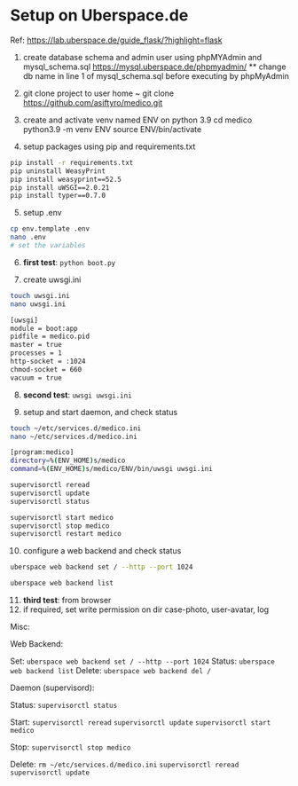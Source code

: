 # Setup on Uberspace.de

Ref: <https://lab.uberspace.de/guide_flask/?highlight=flask>

1. create database schema and admin user using phpMYAdmin and mysql_schema.sql
        <https://mysql.uberspace.de/phpmyadmin/>
        ** change db name in line 1 of mysql_schema.sql before executing by phpMyAdmin

2. git clone project to user home ~
        git clone <https://github.com/asiftyro/medico.git>
3. create and activate venv named ENV on python 3.9
        cd medico
        python3.9 -m venv ENV
        source ENV/bin/activate
4. setup packages using pip and requirements.txt

```bash
pip install -r requirements.txt
pip uninstall WeasyPrint
pip install weasyprint==52.5
pip install uWSGI==2.0.21
pip install typer==0.7.0
```

5. setup .env

```bash
cp env.template .env
nano .env
# set the variables
```

6. **first test**:
```python boot.py```

1. create uwsgi.ini

```bash
touch uwsgi.ini
nano uwsgi.ini
```

```bash
[uwsgi]
module = boot:app
pidfile = medico.pid
master = true
processes = 1
http-socket = :1024
chmod-socket = 660
vacuum = true
```

8. **second test**: 
```uwsgi uwsgi.ini```

9.  setup and start daemon, and check status

```bash
touch ~/etc/services.d/medico.ini
nano ~/etc/services.d/medico.ini
```

```bash
[program:medico]
directory=%(ENV_HOME)s/medico
command=%(ENV_HOME)s/medico/ENV/bin/uwsgi uwsgi.ini
```

```bash
supervisorctl reread
supervisorctl update
supervisorctl status
```

```bash
supervisorctl start medico
supervisorctl stop medico
supervisorctl restart medico
```

10. configure a web backend and check status

```bash
uberspace web backend set / --http --port 1024
```

```bash
uberspace web backend list
```


11.  **third test**: from browser
12.  if required, set write permission on dir case-photo, user-avatar, log



Misc:

Web Backend:

Set:
    ```uberspace web backend set / --http --port 1024```
Status:
    ```uberspace web backend list```
Delete:
    ```uberspace web backend del /```


Daemon (supervisord):

Status:
    ```supervisorctl status```

Start:
    ```supervisorctl reread```
    ```supervisorctl update```
    ```supervisorctl start medico```

Stop:
    ```supervisorctl stop medico```

Delete:
    ```rm ~/etc/services.d/medico.ini```
    ```supervisorctl reread```
    ```supervisorctl update```

